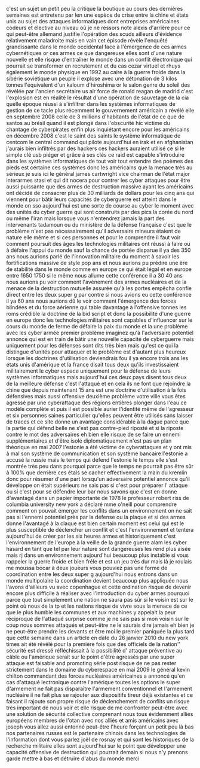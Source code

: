 
c&#39;est un sujet un petit peu la critique
la boutique au cours des dernières
semaines est entretenu par len une
espèce de crise entre la chine et
états unis au sujet des attaques
informatiques dont entreprises
américaines codeurs et élective au
niveau où je ne ressors note alexis
d&#39;arrière pour ce qui peut-être
allemand justifie l&#39;opération des scuds
ailleurs d&#39;évidence relativement
maladroite mais en vain cet épisode
révèle l&#39;enquêté grandissante dans
le monde occidental face à l&#39;émergence
de ces armes cybernétiques
or ces armes ce que dangereuse elles
sont d&#39;une nature nouvelle et elle
risque d&#39;entraîner le monde dans un
conflit électronique qui pourrait se
transformer en recrutement et du cas
cezar virtuel et rhuys également le
monde physique en 1992 au caire à la
guerre froide dans la sibérie
soviétique un peuple il explose avec
une détonation de 3 kilos tonnes
l&#39;équivalent d&#39;un kaloum d&#39;hiroshima
or le salon genre du soleil des
révélée par l&#39;ancien secrétaire us
air force de ronald reagan de madrid
c&#39;est l&#39;explosion est en réalité le
résultat d&#39;une opération de sauvetage
de la cia quelle époque réussi à
s&#39;infiltrer dans les systèmes
informatiques de gestion de ce tacle
plus récemment le gouvernement
américain a révélé elle en septembre
2008 celle de 3 millions d&#39;habitants de
l&#39;état de ce que de santos au brésil
quand il est plongé dans l&#39;obscurité
hic victime du chantage de cyberpirates
enfin plus inquiétant encore pour les
américains en décembre 2008 c&#39;est le
saint des saints le système
informatique de centcom le central
command qui pilote aujourd&#39;hui
en irak et en afghanistan j&#39;aurais bien
infiltrés par des hackers ces hackers
auraient utilisé ce si le simple clé
usb piéger et grâce à ses clés ce
raid est capable s&#39;introduire dans les
systèmes informatiques de tout voir
tout entendre des poèmes des pieds est
certaine ces systèmes donc les
américains que la menace très au
sérieux je suis ici le général james
cartwright vice chairman de l&#39;état
major interarmes stasi et qui dit nocera
pour contrer les cyber attaques pour
être aussi puissante que des armes de
destruction massive ayant les
américains ont décidé de consacrer
plus de 30 milliards de dollars pour les
cinq ans qui viennent pour bâtir leurs
capacités de cyberguerre est atteint
dans le monde on sso aujourd&#39;hui est une
sorte de course au cyber le moment avec
des unités du cyber guerre qui sont
construits par des pics la corée du
nord ou même l&#39;iran mais lorsque vous
n&#39;entendrez jamais la part des
intervenants tadamoun ou du ministère
de la défense française c&#39;est que le
problème n&#39;est pas nécessairement
qu&#39;il adversaire mineurs étaient de
nature elle même et si ces personnes et
pour le comprendre il faut voir comment
poursuit des âges les technologies
militaires ont réussi à faire ou à
défaire l&#39;appui du monde sauf la chance
de portée disparue il ya des 350 ans
nous aurions parlé de l&#39;innovation
militaire du moment à savoir les
fortifications massive de style pop ans
et nous aurions pu prédire
une ère de stabilité dans le monde
comme en europe ce qui était légal et
en europe entre 1650 1750
si le même nous allume cette
conférence il a 30 40 ans nous aurions
pu voir comment l&#39;avènement des armes
nucléaires et de la menace de la
destruction mutuelle assurée qu&#39;à les
portes empêcha confie direct entre les
deux super g
par contre si nous avions eu cette
conférence il ya 60 ans nous aurions
dû le voir comment l&#39;émergence des
forces blindées et du force aérienne
qui table davantage à l&#39;offensive
tonnes les roms crédible la doctrine de
la bid script et donc la possibilité
d&#39;une guerre en europe donc les
technologies militaires sont capables
d&#39;influencer sur le cours du monde de
ferme de défaire la paix du monde et la
une problème avec les cyber armée
premier problème
imaginez qu&#39;à l&#39;adversaire potentiel
annonce qui est en train de bâtir une
nouvelle capacité de cyberguerre mais
uniquement pour les défenses sont dits
très bien mais qu&#39;est ce qui la
distingue d&#39;unités pour attaquer et le
problème est d&#39;autant plus heureux
lorsque les doctrines d&#39;utilisation
deviendrais fou il ya encore trois ans
les états unis d&#39;amérique et la france
disait tous deux qu&#39;ils investissaient
militairement le cyber espace uniquement
pour la défense de leurs systèmes
informatiques
mais aujourd&#39;hui ces deux pays disent
tous deux de la meilleure défense c&#39;est
l&#39;attaqué
et en cela ils ne font que rejoindre la
chine que depuis maintenant 15 ans est
une doctrine d&#39;utilisation à la fois
défensives mais aussi offensive
deuxième problème votre ville vous
êtes agressé par une cyberattaque des
régions entières plonger dans l&#39;eau ce
modèle complète et puis il est
possible
aurier l&#39;identité même de l&#39;agresseur
et six personnes saines particulier
qu&#39;elles peuvent être utilisés sans
laisser de traces et ce site donne un
avantage considérable à la dague parce
que la partie qui défend belle ne s&#39;est
pas contre-pied riposté et si la
riposte contre le mot des adversaires eh
bien elle risque de se faire un ennemi
supplémentaires et d&#39;être isolé
diplomatiquement n&#39;est pas un plan
théorique en mai 2007 l&#39;estonie a été
victime de cyberattaques et y ont mis à
mal son système de communication et son
système bancaire
l&#39;estonie a accusé la russie mais le
temps qui défend l&#39;estonie le temps
elle s&#39;est montrée très peu dans
pourquoi parce que le temps ne pourrait
pas être sûr à 100% que derrière ces
étals se cacher effectivement la main
du kremlin
donc pour résumer d&#39;une part lorsqu&#39;un
adversaire potentiel annonce qu&#39;il
développe on était supérieurs ne sais
pas si c&#39;est pour préparer l&#39; attaque
ou si c&#39;est pour se défendre leur bar
nous savons que c&#39;est en donne
d&#39;avantagé dans un papier importante de
1978 le professeur robert riss de
columbia university new york a déclaré
mme o&#39;neill pour comprendre comment on
pouvait émerger les conflits dans un
environnement on ne sait pas si l&#39;ennemi
potentiel près par la défense ou la
plaque
et si des armes donne l&#39;avantagé à la
claque est bien certain moment est celui
qui est le plus susceptible de
déclencher un conflit et c&#39;est
l&#39;environnement et tentera aujourd&#39;hui
de créer par les six heures armes et
historiquement c&#39;est l&#39;environnement de
l&#39;europe
à la veille de la grande guerre
alam les cyber hasard en tant que tel
par leur nature sont dangereuses les
rend plus aisée mais rj dans un
environnement aujourd&#39;hui beaucoup plus
instable
si vous rappeler la guerre froide et
bien frêle et est un jeu très dur mais
là je roulais me moussa bocar à deux
joueurs vous pouviez pas une forme de
coordination entre les deux super g
aujourd&#39;hui nous entrons dans un monde
multipolaire la coordination devient
beaucoup plus appliquée nous l&#39;avons
d&#39;ailleurs vu avec copenhague et cette
ordination risque de devenir encore plus
difficile à réaliser avec
l&#39;introduction du cyber armes
pourquoi parce que tout simplement une
nation ne saura pas sûr si le voisin
est sur le point où nous de la tp et
les nations risque de vivre sous la
menace de ce que le plus humble les
communes et aux machines y appelait la
peur réciproque de l&#39;attaqué surprise
comme je ne sais pas si mon voisin sur
le coup nous sommes attaqués et
peut-être ne le saurais dire jamais eh
bien je ne peut-être prendre les
devants et être moi le premier
paniquée la plus tard que cette semaine
dans un article en date du 26 janvier
2010 du new york times ait été
révélé pour la première fois que des
officiels de la nation&#39;&#39; sécurité est
dressé réfléchissait à la
possibilité d&#39; attaque préventive au
câble ou l&#39;amérique serait sur le
point d&#39;être agressés par une super
attaque est faisable and promoting
série post risque de ne pas rester
strictement dans le domaine du
cyberespace en mai 2009 le général
kevin chilton commandant des forces
nucléaires américaines a annoncé
qu&#39;en cas d&#39;attaqué lectronique contre
l&#39;amérique
toutes les options
le super d&#39;armement ne fait pas
disparaître l&#39;armement conventionnel et
l&#39;armement nucléaire
il ne fait plus se rajouter aux
dispositifs tireur déjà existantes et
ce faisant il rajoute son propre risque
de déclenchement de conflits un risque
très important de nous voir et elle
risque de me confronter peut-être avec
une solution de sécurité collective
comprenant nous tous évidemment alliés
européens membres de l&#39;otan avec nos
alliés et amis américains avec joseph
vous allez aussi entonné peut-être
l&#39;heure forçant un petit peu là bas
nos partenaires russes est le partenaire
chinois dans les technologies de
l&#39;information dont vous parlez joël de
rosnay et qui sont les historiques de la
recherche militaire
elles sont aujourd&#39;hui sur le point que
développer une capacité offensive de
destruction qui pourrait demain si nous
n&#39;y prenons garde mettre à bas et
détruire d&#39;abus du monde
merci
